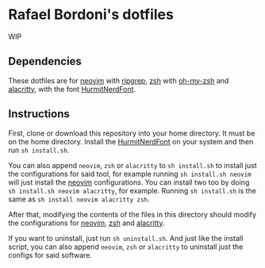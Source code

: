 # Rafael Bordoni's dotfiles

WIP

## Dependencies

These dotfiles are for [neovim](https://neovim.io) with [ripgrep](https://github.com/BurntSushi/ripgrep), [zsh](https://wiki.archlinux.org/title/zsh) with [oh-my-zsh](https://ohmyz.sh/) and [alacritty](https://alacritty.org/), with the font [HurmitNerdFont](alacritty/Hermit.zip).

## Instructions

First, clone or download this repository into your home directory. It must be on the home directory. Install the [HurmitNerdFont](Hermit.zip) on your system and then run `sh install.sh`.

You can also append `neovim`, `zsh` or `alacritty` to `sh install.sh` to install just the configurations for said tool, for example running `sh install.sh neovim` will just install the [neovim](https://neovim.io) configurations. You can install two too by doing `sh install.sh neovim alacritty`, for example. Running `sh install.sh` is the same as `sh install neovim alacritty zsh`.

After that, modifying the contents of the files in this directory should modify the configurations for [neovim](https://neovim.io), [zsh](https://wiki.archlinux.org/title/zsh) and [alacritty](https://alacritty.org/).

If you want to uninstall, just run `sh uninstall.sh`. And just like the install script, you can also append `neovim`, `zsh` or `alacritty` to uninstall just the configs for said software.
